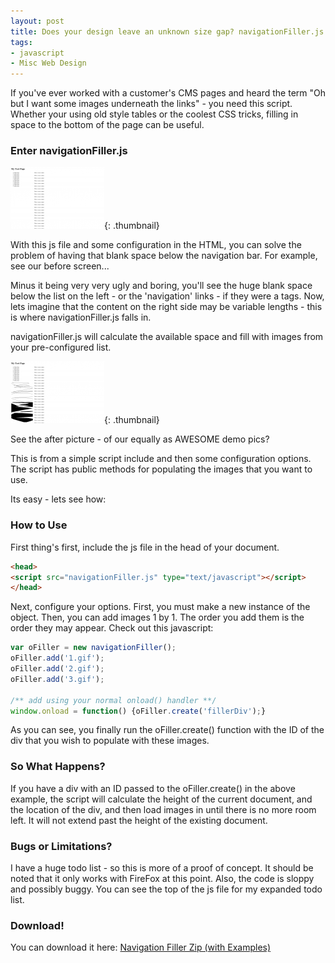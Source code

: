 ```yaml
---
layout: post
title: Does your design leave an unknown size gap? navigationFiller.js!
tags:
- javascript
- Misc Web Design
---
```


If you've ever worked with a customer's CMS pages and heard the term "Oh but I want some images underneath the links" - you need this script.  Whether your using old style tables or the coolest CSS tricks, filling in space to the bottom of the page can be useful.


### Enter navigationFiller.js


[![](/uploads/2008/1-150x99.png)](/uploads/2008/1-150x99.png){: .thumbnail}

With this js file and some configuration in the HTML, you can solve the problem of having that blank space below the navigation bar.  For example, see our before screen...

Minus it being very very ugly and boring, you'll see the huge blank space below the list on the left - or the 'navigation' links - if they were a tags.  Now, lets imagine that the content on the right side may be variable lengths - this is where navigationFiller.js falls in.

navigationFiller.js will calculate the available space and fill with images from your pre-configured list.



[![](/uploads/2008/2-150x99.png)](/uploads/2008/2-150x99.png){: .thumbnail}

See the after picture - of our equally as AWESOME demo pics?

This is from a simple script include and then some configuration options.  The script has public methods for populating the images that you want to use.

Its easy - lets see how:


### How to Use


First thing's first, include the js file in the head of your document.

```html
<head>
<script src="navigationFiller.js" type="text/javascript"></script>
</head>
```


Next, configure your options.  First, you must make a new instance of the object.  Then, you can add images 1 by 1.  The order you add them is the order they may appear.  Check out this javascript:


```javascript
var oFiller = new navigationFiller();
oFiller.add('1.gif');
oFiller.add('2.gif');
oFiller.add('3.gif');

/** add using your normal onload() handler **/
window.onload = function() {oFiller.create('fillerDiv');}
```
    

As you can see, you finally run the oFiller.create() function with the ID of the div that you wish to populate with these images.

### So What Happens?

If you have a div with an ID passed to the oFiller.create() in the above example, the script will calculate the height of the current document, and the location of the div, and then load images in until there is no more room left.  It will not extend past the height of the existing document.

### Bugs or Limitations?

I have a huge todo list - so this is more of a proof of concept.  It should be noted that it only works with FireFox at this point.  Also, the code is sloppy and possibly buggy.  You can see the top of the js file for my expanded todo list.

### Download!

You can download it here: [Navigation Filler Zip (with Examples)](/uploads/2008/navigationfiller.zip)
